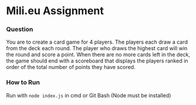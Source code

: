 
# Mili.eu Assignment

### Question
You are to create a card game for 4 players. The players each draw a card from the deck each round. The player who draws the highest card will win the round and score a point. When there are no more cards left in the deck, the game should end with a scoreboard that displays the players ranked in order of the total number of points they have scored. 


### How to Run
Run with `node index.js` in cmd or Git Bash (Node must be installed)
